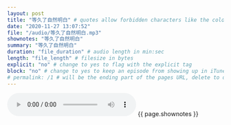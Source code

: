 ```yaml
---
layout: post
title: "等久了自然明白" # quotes allow forbidden characters like the colon
date: "2020-11-27 13:07:52"
file: "/audio/等久了自然明白.mp3"
shownotes: "等久了自然明白"
summary: "等久了自然明白"
duration: "file_duration" # audio length in min:sec
length: "file_length" # filesize in bytes
explicit: "no" # change to yes to flag with the explicit tag
block: "no" # change to yes to keep an episode from showing up in iTunes
# permalink: /1 # will be the ending part of the pages URL, delete to default to the title
---
```


<audio controls>
<source src="{{site.url}}{{site.baseurl}}{{ page.file }}" type="audio/x-mp3">
Your browser does not support the audio element.
</audio>
{{ page.shownotes }}
